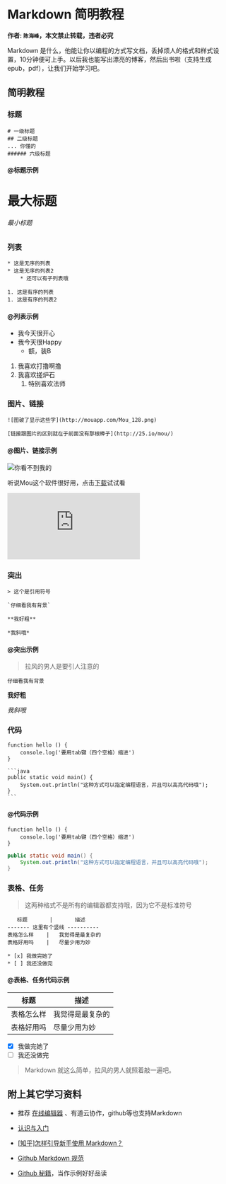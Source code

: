 # Markdown 简明教程

**作者: `陈海峰`，本文禁止转载，违者必究**

Markdown 是什么，他能让你以编程的方式写文档，丢掉烦人的格式和样式设置，10分钟便可上手。以后我也能写出漂亮的博客，然后出书啦（支持生成epub，pdf），让我们开始学习吧。

## 简明教程

### 标题

    # 一级标题
    ## 二级标题
    ... 你懂的
    ###### 六级标题
    
    
#### @标题示例

# 最大标题
###### 最小标题


### 列表

    * 这是无序的列表
    * 这是无序的列表2
        * 还可以有子列表哦
    
    1. 这是有序的列表
    1. 这是有序的列表2

#### @列表示例

* 我今天很开心
* 我今天很Happy
    * 额，装B

1. 我喜欢打撸啊撸
1. 我喜欢搓炉石
    1. 特别喜欢法师

### 图片、链接
    
    ![图破了显示这些字](http://mouapp.com/Mou_128.png)
    
    [链接跟图片的区别就在于前面没有那根棒子](http://25.io/mou/)

#### @图片、链接示例

![你看不到我的](http://mouapp.com/Mou_128.png)

听说Mou这个软件很好用，点击[下载](http://25.io/mou/)试试看

![拉风的男人暴露了](http://我很拉风.com)

### 突出
    
    > 这个是引用符号
    
    `仔细看我有背景`
    
    **我好粗**
    
    *我斜哦*


#### @突出示例

> 拉风的男人是要引人注意的

`仔细看我有背景`

**我好粗**

*我斜哦*

### 代码
    
    function hello () {
        console.log('要用tab键（四个空格）缩进')
    }
    
    ```java
    public static void main() {
        System.out.println("这种方式可以指定编程语言，并且可以高亮代码哦");
    }
    ```
#### @代码示例

    function hello () {
        console.log('要用tab键（四个空格）缩进')
    }
    
```java
public static void main() {
    System.out.println("这种方式可以指定编程语言，并且可以高亮代码哦");
}
```
    
### 表格、任务
>  这两种格式不是所有的编辑器都支持哦，因为它不是标准符号
    
       标题       |       描述
    ------- 这里有个竖线 ----------
    表格怎么样    |   我觉得是最复杂的
    表格好用吗    |   尽量少用为妙

    * [x] 我做完她了
    * [ ] 我还没做完
    
#### @表格、任务代码示例

   标题       |       描述
-------       |    ----------
表格怎么样    |   我觉得是最复杂的
表格好用吗    |   尽量少用为妙

* [x] 我做完她了
* [ ] 我还没做完

> Markdown 就这么简单，拉风的男人就照着敲一遍吧。

## 附上其它学习资料

* 推荐 [在线编辑器](http://dillinger.io/) 、有道云协作，github等也支持Markdown

* [认识与入门](http://sspai.com/25137)

* [[知乎]怎样引导新手使用 Markdown？](https://www.zhihu.com/question/20409634)

* [Github Markdown 规范](https://guides.github.com/features/mastering-markdown/)

* [Github 秘籍](https://raw.githubusercontent.com/tiimgreen/github-cheat-sheet/master/README.zh-cn.md)，当作示例好好品读
